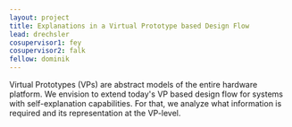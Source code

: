 ```yaml
---
layout: project
title: Explanations in a Virtual Prototype based Design Flow 
lead: drechsler
cosupervisor1: fey
cosupervisor2: falk
fellow: dominik
---
```



Virtual Prototypes (VPs) are abstract models of the entire hardware platform.
We envision to extend today's VP based design flow for systems with self-explanation capabilities. 
For that, we analyze 
what information is required and its representation at the VP-level.

